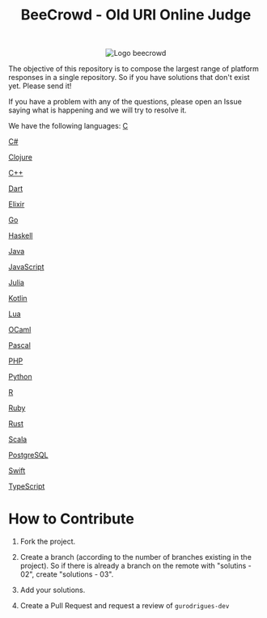 <h1 align="center">BeeCrowd - Old URI Online Judge</h1>

<br />

<p align="center">
  <img src="https://camo.githubusercontent.com/bbe5847ffb3150a8e350f3d0ee1ca19720a09fc7caf188e44ea2bff31336bf30/68747470733a2f2f7777772e62656563726f77642e636f6d2e62722f686f6d652f77702d636f6e74656e742f75706c6f6164732f323032312f30382f62656563726f77645f5f726f786f566572742d333030783234312e706e67" alt="Logo beecrowd" />

The objective of this repository is to compose the largest range of platform responses in a single repository. So if you have solutions that don't exist yet. Please send it!

If you have a problem with any of the questions, please open an Issue saying what is happening and we will try to resolve it.

We have the following languages:
[C](https://github.com/gurodrigues-dev/bee-crowd/tree/master/c)

[C#](https://github.com/gurodrigues-dev/bee-crowd/tree/master/c%23)

[Clojure](https://github.com/gurodrigues-dev/bee-crowd/tree/master/clojure)

[C++](https://github.com/gurodrigues-dev/bee-crowd/tree/master/cpp)

[Dart](https://github.com/gurodrigues-dev/bee-crowd/tree/master/dart)

[Elixir](https://github.com/gurodrigues-dev/bee-crowd/tree/master/elixir)

[Go](https://github.com/gurodrigues-dev/bee-crowd/tree/master/go)

[Haskell](https://github.com/gurodrigues-dev/bee-crowd/tree/master/haskell)

[Java](https://github.com/gurodrigues-dev/bee-crowd/tree/master/java)

[JavaScript](https://github.com/gurodrigues-dev/bee-crowd/tree/master/javascript)

[Julia](https://github.com/gurodrigues-dev/bee-crowd/tree/master/julia)

[Kotlin](https://github.com/gurodrigues-dev/bee-crowd/tree/master/kotlin)

[Lua](https://github.com/gurodrigues-dev/bee-crowd/tree/master/lua)

[OCaml](https://github.com/gurodrigues-dev/bee-crowd/tree/master/ocaml)

[Pascal](https://github.com/gurodrigues-dev/bee-crowd/tree/master/pascal)

[PHP](https://github.com/gurodrigues-dev/bee-crowd/tree/master/php)

[Python](https://github.com/gurodrigues-dev/bee-crowd/tree/master/python)

[R](https://github.com/gurodrigues-dev/bee-crowd/tree/master/r)

[Ruby](https://github.com/gurodrigues-dev/bee-crowd/tree/master/ruby)

[Rust](https://github.com/gurodrigues-dev/bee-crowd/tree/master/rust)

[Scala](https://github.com/gurodrigues-dev/bee-crowd/tree/master/scala)

[PostgreSQL](https://github.com/gurodrigues-dev/bee-crowd/tree/master/sql)

[Swift](https://github.com/gurodrigues-dev/bee-crowd/tree/master/swift)

[TypeScript](https://github.com/gurodrigues-dev/bee-crowd/tree/master/typescript)

# How to Contribute

1. Fork the project.

2. Create a branch (according to the number of branches existing in the project). So if there is already a branch on the remote with "solutins - 02", create "solutions - 03".

3. Add your solutions.

4. Create a Pull Request and request a review of `gurodrigues-dev`
